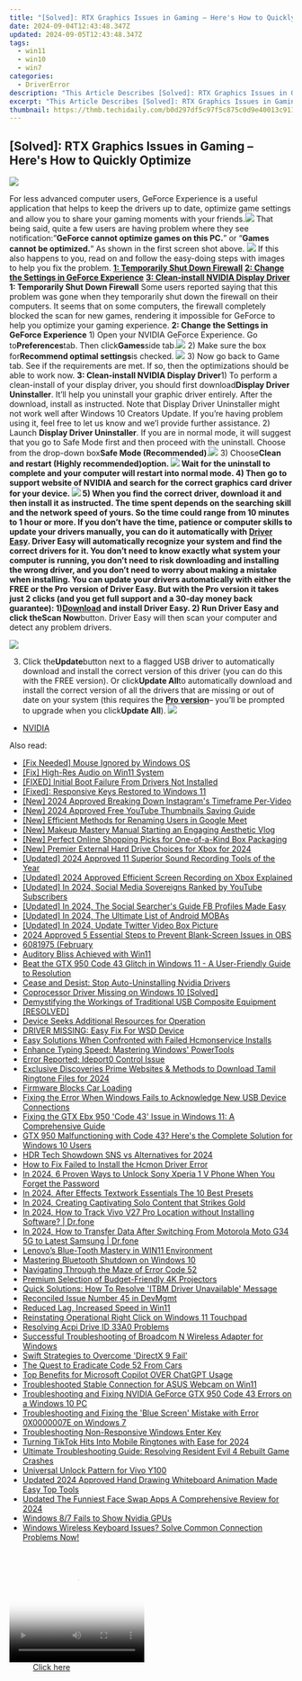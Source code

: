 ```yaml
---
title: "[Solved]: RTX Graphics Issues in Gaming – Here's How to Quickly Optimize"
date: 2024-09-04T12:43:48.347Z
updated: 2024-09-05T12:43:48.347Z
tags:
  - win11
  - win10
  - win7
categories:
  - DriverError
description: "This Article Describes [Solved]: RTX Graphics Issues in Gaming – Here's How to Quickly Optimize"
excerpt: "This Article Describes [Solved]: RTX Graphics Issues in Gaming – Here's How to Quickly Optimize"
thumbnail: https://thmb.techidaily.com/b0d297df5c97f5c875c0d9e40013c911e8c4f3b18d6fb59abc7ca17939ca2139.jpg
---
```


## [Solved]: RTX Graphics Issues in Gaming – Here's How to Quickly Optimize

![](https://images.drivereasy.com/wp-content/uploads/2017/02/img_58a3f4aa4a899.jpg)

For less advanced computer users, GeForce Experience is a useful application that helps to keep the drivers up to date, optimize game settings and allow you to share your gaming moments with your friends.![](https://images.drivereasy.com/wp-content/uploads/2017/02/img_58a3f3016d711.jpg) That being said, quite a few users are having problem where they see notification:”**GeForce cannot optimize games on this PC.**” or “**Games cannot be optimized.**” As shown in the first screen shot above. ![](https://images.drivereasy.com/wp-content/uploads/2017/02/img_58a3f5205d200.jpg) If this also happens to you, read on and follow the easy-doing steps with images to help you fix the problem. [**1: Temporarily Shut Down Firewall**](https://collovinc.sjv.io/jrkzwp) [**2: Change the Settings in GeForce Experience**](https://bluettifr.pxf.io/bax2bv) [**3: Clean-install NVIDIA Display Driver**](https://copa.sjv.io/6eoowq)   **1: Temporarily Shut Down Firewall** Some users reported saying that this problem was gone when they temporarily shut down the firewall on their computers. It seems that on some computers, the firewall completely blocked the scan for new games, rendering it impossible for GeForce to help you optimize your gaming experience.   **2: Change the Settings in GeForce Experience** 1) Open your NVIDIA GeForce Experience. Go to**Preferences**tab. Then click**Games**side tab.![](https://images.drivereasy.com/wp-content/uploads/2017/02/img_58a404079c123.jpg) 2) Make sure the box for**Recommend optimal settings**is checked. ![](https://images.drivereasy.com/wp-content/uploads/2017/02/img_58a404b623091.png) 3) Now go back to Game tab. See if the requirements are met. If so, then the optimizations should be able to work now.   **3: Clean-install NVIDIA Display Driver**1) To perform a clean-install of your display driver, you should first download**Display Driver Uninstaller**. It’ll help you uninstall your graphic driver entirely. After the download, install as instructed. Note that Display Driver Uninstaller might not work well after Windows 10 Creators Update. If you’re having problem using it, feel free to let us know and we’l provide further assistance. 2) Launch **Display Driver Uninstaller**. If you are in normal mode, it will suggest that you go to Safe Mode first and then proceed with the uninstall. Choose from the drop-down box**Safe Mode (Recommended)**.![](https://images.drivereasy.com/wp-content/uploads/2017/02/img_58a40772e54be.png) 3) Choose**Clean and restart (Highly recommended)**option. ![](https://images.drivereasy.com/wp-content/uploads/2017/02/img_58a409a03cfa8.jpg) Wait for the uninstall to complete and your computer will restart into normal mode. 4) Then go to support website of NVIDIA and search for the correct graphics card driver for your device. ![](https://images.drivereasy.com/wp-content/uploads/2017/02/img_58a409fd3ebd4.jpg) 5) When you find the correct driver, download it and then install it as instructed. The time spent depends on the searching skill and the network speed of yours. So the time could range from 10 minutes to 1 hour or more. If you don’t have the time, patience or computer skills to update your drivers manually, you can do it automatically with [Driver Easy](https://tools.techidaily.com/drivereasy/download/). Driver Easy will automatically recognize your system and find the correct drivers for it. You don’t need to know exactly what system your computer is running, you don’t need to risk downloading and installing the wrong driver, and you don’t need to worry about making a mistake when installing. You can update your drivers automatically with either the FREE or the Pro version of Driver Easy. But with the Pro version it takes just 2 clicks (and you get full support and a 30-day money back guarantee): 1)[**Download**](https://tools.techidaily.com/drivereasy/download/) and install Driver Easy. 2) Run Driver Easy and click the**Scan Now**button. Driver Easy will then scan your computer and detect any problem drivers.

![](https://images.drivereasy.com/wp-content/uploads/2017/08/img_59964fe66ed54.png)

3) Click the**Update**button next to a flagged USB driver to automatically download and install the correct version of this driver (you can do this with the FREE version). Or click**Update All**to automatically download and install the correct version of all the drivers that are missing or out of date on your system (this requires the [**Pro version**](https://tools.techidaily.com/drivereasy/download/)– you’ll be prompted to upgrade when you click**Update All**). ![](https://images.drivereasy.com/wp-content/uploads/2017/08/img_59965024bc7a8.jpg)

* [NVIDIA](https://tools.techidaily.com/drivereasy/download/)

<ins class="adsbygoogle"
     style="display:block"
     data-ad-format="autorelaxed"
     data-ad-client="ca-pub-7571918770474297"
     data-ad-slot="1223367746"></ins>



<ins class="adsbygoogle"
     style="display:block"
     data-ad-client="ca-pub-7571918770474297"
     data-ad-slot="8358498916"
     data-ad-format="auto"
     data-full-width-responsive="true"></ins>



<span class="atpl-alsoreadstyle">Also read:</span>
<div><ul>
<li><a href="https://driver-error.techidaily.com/fix-needed-mouse-ignored-by-windows-os/"><u>[Fix Needed] Mouse Ignored by Windows OS</u></a></li>
<li><a href="https://driver-error.techidaily.com/fix-high-res-audio-on-win11-system/"><u>[Fix] High-Res Audio on Win11 System</u></a></li>
<li><a href="https://driver-error.techidaily.com/fixed-initial-boot-failure-from-drivers-not-installed/"><u>[FIXED] Initial Boot Failure From Drivers Not Installed</u></a></li>
<li><a href="https://driver-error.techidaily.com/fixed-responsive-keys-restored-to-windows-11/"><u>[Fixed]: Responsive Keys Restored to Windows 11</u></a></li>
<li><a href="https://instagram-videos.techidaily.com/new-2024-approved-breaking-down-instagrams-timeframe-per-video/"><u>[New] 2024 Approved  Breaking Down Instagram's Timeframe Per-Video</u></a></li>
<li><a href="https://youtube-web.techidaily.com/024-approved-free-youtube-thumbnails-saving-guide/"><u>[New] 2024 Approved  Free YouTube Thumbnails Saving Guide</u></a></li>
<li><a href="https://screen-recording.techidaily.com/new-efficient-methods-for-renaming-users-in-google-meet/"><u>[New] Efficient Methods for Renaming Users in Google Meet</u></a></li>
<li><a href="https://youtube-zero.techidaily.com/akeup-mastery-manual-starting-an-engaging-aesthetic-vlog/"><u>[New] Makeup Mastery Manual  Starting an Engaging Aesthetic Vlog</u></a></li>
<li><a href="https://article-posts.techidaily.com/new-perfect-online-shopping-picks-for-one-of-a-kind-box-packaging/"><u>[New] Perfect Online Shopping Picks for One-of-a-Kind Box Packaging</u></a></li>
<li><a href="https://screen-sharing-recording.techidaily.com/new-premier-external-hard-drive-choices-for-xbox-for-2024/"><u>[New] Premier External Hard Drive Choices for Xbox for 2024</u></a></li>
<li><a href="https://visual-screen-recording.techidaily.com/updated-2024-approved-11-superior-sound-recording-tools-of-the-year/"><u>[Updated] 2024 Approved  11 Superior Sound Recording Tools of the Year</u></a></li>
<li><a href="https://desktop-recording.techidaily.com/updated-2024-approved-efficient-screen-recording-on-xbox-explained/"><u>[Updated] 2024 Approved  Efficient Screen Recording on Xbox Explained</u></a></li>
<li><a href="https://youtube-web.techidaily.com/ed-in-2024-social-media-sovereigns-ranked-by-youtube-subscribers/"><u>[Updated] In 2024, Social Media Sovereigns  Ranked by YouTube Subscribers</u></a></li>
<li><a href="https://facebook-video-recording.techidaily.com/updated-in-2024-the-social-searchers-guide-fb-profiles-made-easy/"><u>[Updated] In 2024, The Social Searcher's Guide  FB Profiles Made Easy</u></a></li>
<li><a href="https://screen-sharing-recording.techidaily.com/updated-in-2024-the-ultimate-list-of-android-mobas/"><u>[Updated] In 2024, The Ultimate List of Android MOBAs</u></a></li>
<li><a href="https://twitter-videos.techidaily.com/updated-in-2024-update-twitter-video-box-picture/"><u>[Updated] In 2024, Update Twitter Video Box Picture</u></a></li>
<li><a href="https://remote-screen-capture.techidaily.com/2024-approved-5-essential-steps-to-prevent-blank-screen-issues-in-obs/"><u>2024 Approved  5 Essential Steps to Prevent Blank-Screen Issues in OBS</u></a></li>
<li><a href="https://driver-error.techidaily.com/6081975-february/"><u>6081975 (February</u></a></li>
<li><a href="https://driver-error.techidaily.com/auditory-bliss-achieved-with-win11/"><u>Auditory Bliss Achieved with Win11</u></a></li>
<li><a href="https://driver-error.techidaily.com/beat-the-gtx-950-code-43-glitch-in-windows-11-a-user-friendly-guide-to-resolution/"><u>Beat the GTX 950 Code 43 Glitch in Windows 11 - A User-Friendly Guide to Resolution</u></a></li>
<li><a href="https://driver-error.techidaily.com/cease-and-desist-stop-auto-uninstalling-nvidia-drivers/"><u>Cease and Desist: Stop Auto-Uninstalling Nvidia Drivers</u></a></li>
<li><a href="https://driver-error.techidaily.com/coprocessor-driver-missing-on-windows-10-solved/"><u>Coprocessor Driver Missing on Windows 10 [Solved]</u></a></li>
<li><a href="https://driver-error.techidaily.com/demystifying-the-workings-of-traditional-usb-composite-equipment-resolved/"><u>Demystifying the Workings of Traditional USB Composite Equipment [RESOLVED]</u></a></li>
<li><a href="https://driver-error.techidaily.com/device-seeks-additional-resources-for-operation/"><u>Device Seeks Additional Resources for Operation</u></a></li>
<li><a href="https://driver-error.techidaily.com/driver-missing-easy-fix-for-wsd-device/"><u>DRIVER MISSING: Easy Fix For WSD Device</u></a></li>
<li><a href="https://driver-error.techidaily.com/easy-solutions-when-confronted-with-failed-hcmonservice-installs/"><u>Easy Solutions When Confronted with Failed Hcmonservice Installs</u></a></li>
<li><a href="https://windows11.techidaily.com/enhance-typing-speed-mastering-windows-powertools/"><u>Enhance Typing Speed: Mastering Windows' PowerTools</u></a></li>
<li><a href="https://driver-error.techidaily.com/error-reported-ideport0-control-issue/"><u>Error Reported: Ideport0 Control Issue</u></a></li>
<li><a href="https://fox-access.techidaily.com/exclusive-discoveries-prime-websites-and-methods-to-download-tamil-ringtone-files-for-2024/"><u>Exclusive Discoveries  Prime Websites & Methods to Download Tamil Ringtone Files for 2024</u></a></li>
<li><a href="https://driver-error.techidaily.com/firmware-blocks-car-loading/"><u>Firmware Blocks Car Loading</u></a></li>
<li><a href="https://driver-error.techidaily.com/fixing-the-error-when-windows-fails-to-acknowledge-new-usb-device-connections/"><u>Fixing the Error When Windows Fails to Acknowledge New USB Device Connections</u></a></li>
<li><a href="https://driver-error.techidaily.com/fixing-the-gtx-ebx-950-code-43-issue-in-windows-11-a-comprehensive-guide/"><u>Fixing the GTX Ebx 950 'Code 43' Issue in Windows 11: A Comprehensive Guide</u></a></li>
<li><a href="https://driver-error.techidaily.com/gtx-950-malfunctioning-with-code-43-heres-the-complete-solution-for-windows-10-users/"><u>GTX 950 Malfunctioning with Code 43? Here's the Complete Solution for Windows 10 Users</u></a></li>
<li><a href="https://some-knowledge.techidaily.com/hdr-tech-showdown-sns-vs-alternatives-for-2024/"><u>HDR Tech Showdown  SNS vs Alternatives for 2024</u></a></li>
<li><a href="https://driver-error.techidaily.com/how-to-fix-failed-to-install-the-hcmon-driver-error/"><u>How to Fix Failed to Install the Hcmon Driver Error</u></a></li>
<li><a href="https://android-unlock.techidaily.com/in-2024-6-proven-ways-to-unlock-sony-xperia-1-v-phone-when-you-forget-the-password-by-drfone-android/"><u>In 2024, 6 Proven Ways to Unlock Sony Xperia 1 V Phone When You Forget the Password</u></a></li>
<li><a href="https://extra-lessons.techidaily.com/in-2024-after-effects-textwork-essentials-the-10-best-presets/"><u>In 2024, After Effects Textwork Essentials  The 10 Best Presets</u></a></li>
<li><a href="https://extra-resources.techidaily.com/in-2024-creating-captivating-solo-content-that-strikes-gold/"><u>In 2024, Creating Captivating Solo Content that Strikes Gold</u></a></li>
<li><a href="https://android-location-track.techidaily.com/in-2024-how-to-track-vivo-v27-pro-location-without-installing-software-drfone-by-drfone-virtual-android/"><u>In 2024, How to Track Vivo V27 Pro Location without Installing Software? | Dr.fone</u></a></li>
<li><a href="https://android-transfer.techidaily.com/in-2024-how-to-transfer-data-after-switching-from-motorola-moto-g34-5g-to-latest-samsung-drfone-by-drfone-transfer-from-android-transfer-from-android/"><u>In 2024, How to Transfer Data After Switching From Motorola Moto G34 5G to Latest Samsung | Dr.fone</u></a></li>
<li><a href="https://driver-error.techidaily.com/lenovos-blue-tooth-mastery-in-win11-environment/"><u>Lenovo’s Blue-Tooth Mastery in WIN11 Environment</u></a></li>
<li><a href="https://driver-error.techidaily.com/mastering-bluetooth-shutdown-on-windows-10/"><u>Mastering Bluetooth Shutdown on Windows 10</u></a></li>
<li><a href="https://driver-error.techidaily.com/navigating-through-the-maze-of-error-code-52/"><u>Navigating Through the Maze of Error Code 52</u></a></li>
<li><a href="https://extra-information.techidaily.com/premium-selection-of-budget-friendly-4k-projectors/"><u>Premium Selection of Budget-Friendly 4K Projectors</u></a></li>
<li><a href="https://driver-error.techidaily.com/quick-solutions-how-to-resolve-itbm-driver-unavailable-message/"><u>Quick Solutions: How To Resolve 'ITBM Driver Unavailable' Message</u></a></li>
<li><a href="https://driver-error.techidaily.com/reconciled-issue-number-45-in-devmgmt/"><u>Reconciled Issue Number 45 in DevMgmt</u></a></li>
<li><a href="https://driver-error.techidaily.com/reduced-lag-increased-speed-in-win11/"><u>Reduced Lag, Increased Speed in Win11</u></a></li>
<li><a href="https://driver-error.techidaily.com/reinstating-operational-right-click-on-windows-11-touchpad/"><u>Reinstating Operational Right Click on Windows 11 Touchpad</u></a></li>
<li><a href="https://driver-error.techidaily.com/resolving-acpi-drive-id-33a0-problems/"><u>Resolving Acpi Drive ID 33A0 Problems</u></a></li>
<li><a href="https://driver-error.techidaily.com/successful-troubleshooting-of-broadcom-n-wireless-adapter-for-windows/"><u>Successful Troubleshooting of Broadcom N Wireless Adapter for Windows</u></a></li>
<li><a href="https://driver-error.techidaily.com/swift-strategies-to-overcome-directx-9-fail/"><u>Swift Strategies to Overcome 'DirectX 9 Fail'</u></a></li>
<li><a href="https://driver-error.techidaily.com/the-quest-to-eradicate-code-52-from-cars/"><u>The Quest to Eradicate Code 52 From Cars</u></a></li>
<li><a href="https://tech-savvy.techidaily.com/top-benefits-for-microsoft-copilot-over-chatgpt-usage/"><u>Top Benefits for Microsoft Copilot OVER ChatGPT Usage</u></a></li>
<li><a href="https://driver-error.techidaily.com/troubleshooted-stable-connection-for-asus-webcam-on-win11/"><u>Troubleshooted Stable Connection for ASUS Webcam on Win11</u></a></li>
<li><a href="https://driver-error.techidaily.com/troubleshooting-and-fixing-nvidia-geforce-gtx-950-code-43-errors-on-a-windows-10-pc/"><u>Troubleshooting and Fixing NVIDIA GeForce GTX 950 Code 43 Errors on a Windows 10 PC</u></a></li>
<li><a href="https://driver-error.techidaily.com/troubleshooting-and-fixing-the-blue-screen-mistake-with-error-0x0000007e-on-windows-7/"><u>Troubleshooting and Fixing the 'Blue Screen' Mistake with Error 0X0000007E on Windows 7</u></a></li>
<li><a href="https://driver-error.techidaily.com/troubleshooting-non-responsive-windows-enter-key/"><u>Troubleshooting Non-Responsive Windows Enter Key</u></a></li>
<li><a href="https://some-tips.techidaily.com/turning-tiktok-hits-into-mobile-ringtones-with-ease-for-2024/"><u>Turning TikTok Hits Into Mobile Ringtones with Ease for 2024</u></a></li>
<li><a href="https://win-blog.techidaily.com/ultimate-troubleshooting-guide-resolving-resident-evil-4-rebuilt-game-crashes/"><u>Ultimate Troubleshooting Guide: Resolving Resident Evil 4 Rebuilt Game Crashes</u></a></li>
<li><a href="https://android-unlock.techidaily.com/universal-unlock-pattern-for-vivo-y100-by-drfone-android/"><u>Universal Unlock Pattern for Vivo Y100</u></a></li>
<li><a href="https://smart-video-editing.techidaily.com/updated-2024-approved-hand-drawing-whiteboard-animation-made-easy-top-tools/"><u>Updated 2024 Approved Hand Drawing Whiteboard Animation Made Easy Top Tools</u></a></li>
<li><a href="https://smart-video-creator.techidaily.com/updated-the-funniest-face-swap-apps-a-comprehensive-review-for-2024/"><u>Updated The Funniest Face Swap Apps A Comprehensive Review for 2024</u></a></li>
<li><a href="https://driver-error.techidaily.com/windows-87-fails-to-show-nvidia-gpus/"><u>Windows 8/7 Fails to Show Nvidia GPUs</u></a></li>
<li><a href="https://driver-error.techidaily.com/windows-wireless-keyboard-issues-solve-common-connection-problems-now/"><u>Windows Wireless Keyboard Issues? Solve Common Connection Problems Now!</u></a></li>
</ul></div>

<!-- affiliate ads begin -->
<span id="1304647">
					<video width="240" height="200" style="cursor:pointer"
           poster="//a.impactradius-go.com/display-clicktoplayimage/1304647.png"
           onclick="if(!this.playClicked){this.play();this.setAttribute('controls',true);this.playClicked=true;}">
	   <source src="//a.impactradius-go.com/display-ad/15852-1304647">
	   <img src="//a.impactradius-go.com/display-clicktoplayimage/1304647.png" style="border: none; height: 100%; width: 100%; object-fit: contain">
	</video>
	<div style="width:150px;text-align:center"><a href="javascript:window.open(decodeURIComponent('https%3A%2F%2Fthefitville.pxf.io%2Fc%2F5597632%2F1304647%2F15852'), '_blank');void(0);">Click here</a></div>
</span>
<img height="0" width="0" src="https://imp.pxf.io/i/5597632/1304647/15852" style="position:absolute;visibility:hidden;" border="0" />
<!-- affiliate ads end -->